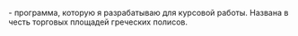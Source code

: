 \- программа, которую я разрабатываю для курсовой работы.
Названа в честь торговых площадей греческих полисов.